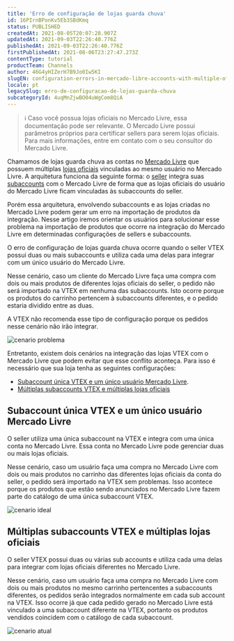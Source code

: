 ```yaml
---
title: 'Erro de configuração de lojas guarda chuva'
id: 16PIrnBPonKv5Eb3SBdKmq
status: PUBLISHED
createdAt: 2021-08-05T20:07:28.907Z
updatedAt: 2021-09-03T22:26:40.776Z
publishedAt: 2021-09-03T22:26:40.776Z
firstPublishedAt: 2021-08-06T23:27:47.273Z
contentType: tutorial
productTeam: Channels
author: 46G4yHIZerH7B9Jo0Iw5KI
slugEN: configuration-errors-in-mercado-libre-accounts-with-multiple-official-stores
locale: pt
legacySlug: erro-de-configuracao-de-lojas-guarda-chuva
subcategoryId: 4uqMnZjwBO04uWgCom8QiA
---
```


>ℹ️ Caso você possua lojas oficiais no Mercado Livre, essa documentação pode ser relevante. O Mercado Livre possui parâmetros próprios para certificar sellers para serem lojas oficiais. Para mais informações, entre em contato com o seu consultor do Mercado Livre.

Chamamos de lojas guarda chuva as contas no [Mercado Livre](https://help.vtex.com/pt/tracks/configurar-integracao-do-mercado-livre--2YfvI3Jxe0CGIKoWIGQEIq/51oWBHvVxSs8eAwLQhSbSd) que possuem múltiplas [lojas oficiais](https://www.mercadolivre.com.br/lojas-oficiais/catalogo) vinculadas ao mesmo usuário no Mercado Livre. A arquitetura funciona da seguinte forma: o [seller](https://help.vtex.com/pt/tutorial/o-que-e-um-seller--5FkLvhZ3Few4CWWIuYOK2w) integra suas [subaccounts](https://help.vtex.com/pt/tutorial/o-que-e-store-name--3gh9mTNeMgs6Qe44e8IqQK?&utm_source=autocomplete) com o Mercado Livre de forma que as lojas oficiais do usuário do Mercado Livre ficam vinculadas às subaccounts do seller.

Porém essa arquitetura, envolvendo subaccounts e as lojas criadas no Mercado Livre podem gerar um erro na importação de produtos da integração. Nesse artigo iremos orientar os usuários para solucionar esse problema na importação de produtos que ocorre na integração do Mercado Livre em determinadas configurações de sellers e subaccounts.

O erro de configuração de lojas guarda chuva ocorre quando o seller VTEX possui duas ou mais subaccounts e utiliza cada uma delas para integrar com um único usuário do Mercado Livre. 

Nesse cenário, caso um cliente do Mercado Livre faça uma compra com dois ou mais produtos de diferentes lojas oficiais do seller, o pedido não será importado na VTEX em nenhuma das subaccounts. Isto ocorre porque os produtos do carrinho pertencem à subaccounts diferentes, e o pedido estaria dividido entre as duas.

A VTEX não recomenda esse tipo de configuração porque os pedidos nesse cenário não irão integrar.

![cenario problema](//images.contentful.com/alneenqid6w5/5DYri1Pw4wLdVV2g6kIUTP/11dad204a77517227931d73f5f2bb100/cenario_problema.JPG)

Entretanto, existem dois cenários na integração das lojas VTEX com o Mercado Livre que podem evitar que esse conflito aconteça. Para isso é necessário que sua loja tenha as seguintes configurações:

- [Subaccount única VTEX e um único usuário Mercado Livre](#subaccount-unica-vtex-e-um-unico-usuario-mercado-livre).
- [Múltiplas subaccounts VTEX e múltiplas lojas oficiais](#multiplas-subaccounts-vtex-e-multiplas-lojas-oficiais)

## Subaccount única VTEX e um único usuário Mercado Livre

O seller utiliza uma única subaccount na VTEX e integra com uma única conta no Mercado Livre. Essa conta no Mercado Livre pode gerenciar duas ou mais lojas oficiais. 

Nesse cenário, caso um usuário faça uma compra no Mercado Livre com dois ou mais produtos no carrinho das diferentes lojas oficiais da conta do seller, o pedido será importado na VTEX sem problemas. Isso acontece porque os produtos que estão sendo anunciados no Mercado Livre fazem parte do catálogo de uma única subaccount VTEX.

![cenario ideal](//images.contentful.com/alneenqid6w5/6aVRPYSaLIYnIknsdqzCFz/8b8f5380a55d4b0e494f6599918e073f/cenario_ideal.JPG)

## Múltiplas subaccounts VTEX e múltiplas lojas oficiais

O seller VTEX possui duas ou várias sub accounts e utiliza cada uma delas para integrar com lojas oficiais diferentes no Mercado Livre. 

Nesse cenário, caso um usuário faça uma compra no Mercado Livre com dois ou mais produtos no mesmo carrinho pertencentes a subaccounts diferentes, os pedidos serão integrados normalmente em cada sub account na VTEX. Isso ocorre já que cada pedido gerado no Mercado Livre está vinculado a uma subaccount diferente na VTEX, portanto  os produtos vendidos coincidem com o catálogo de cada subaccount.

![cenario atual](//images.contentful.com/alneenqid6w5/73HsUcU7h3BwDNlTGeB1kq/7a52aa2da4fb12abfbad86abd70bc9d2/cenario_atual.JPG)
